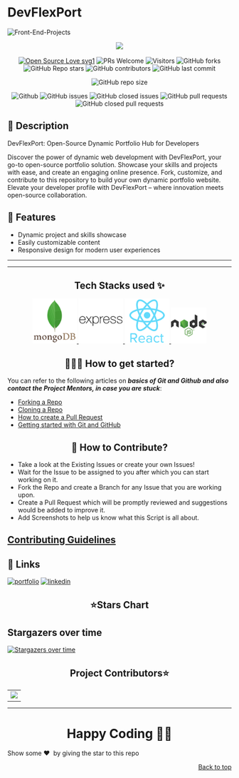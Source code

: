 # DevFlexPort
![Front-End-Projects](https://socialify.git.ci/hunter-420/DevFlexPort/image?description=1&descriptionEditable=A%20place%20for%20Developers&forks=1&issues=1&language=1&name=1&owner=1&pulls=1&stargazers=1&theme=Light)

<p align="center">
  <a href="https://dev-flex-port.vercel.app/">
    <img src="https://forthebadge.com/images/badges/check-it-out.svg">
   </a>
</p>


<div align="center">
 <p>

[![Open Source Love svg1](https://badges.frapsoft.com/os/v1/open-source.svg?v=103)](https://github.com/ellerbrock/open-source-badges/)
![PRs Welcome](https://img.shields.io/badge/PRs-welcome-brightgreen.svg?style=flat)
![Visitors](https://api.visitorbadge.io/api/visitors?path=https%3A%2F%2Fgithub.com%2FHunter-420%2FDevFlexPort&countColor=%23263759&style=flat)
![GitHub forks](https://img.shields.io/github/forks/hunter-420/DevFlexPort)
![GitHub Repo stars](https://img.shields.io/github/stars/hunter-420/DevFlexPort)
![GitHub contributors](https://img.shields.io/github/contributors/hunter-420/DevFlexPort)
![GitHub last commit](https://img.shields.io/github/last-commit/hunter-420/DevFlexPort)
  
![GitHub repo size](https://img.shields.io/github/repo-size/hunter-420/DevFlexPort)

![Github](https://img.shields.io/github/license/hunter-420/DevFlexPort)
![GitHub issues](https://img.shields.io/github/issues/hunter-420/DevFlexPort)
![GitHub closed issues](https://img.shields.io/github/issues-closed-raw/hunter-420/DevFlexPort)
![GitHub pull requests](https://img.shields.io/github/issues-pr/hunter-420/DevFlexPort)
![GitHub closed pull requests](https://img.shields.io/github/issues-pr-closed/hunter-420/DevFlexPort)
 </p>
</div>
 
 ## 📌 Description

DevFlexPort: Open-Source Dynamic Portfolio Hub for Developers

Discover the power of dynamic web development with DevFlexPort, your go-to open-source portfolio solution. Showcase your skills and projects with ease, and create an engaging online presence. Fork, customize, and contribute to this repository to build your own dynamic portfolio website. Elevate your developer profile with DevFlexPort – where innovation meets open-source collaboration.

## 🚀 Features

- Dynamic project and skills showcase
- Easily customizable content
- Responsive design for modern user experiences

    




    
 ---



 ---




<h2 align="center"> Tech Stacks used ✨ </h2>

<p align="center">
  <a href="https://www.mongodb.com/" target="_blank" rel="noreferrer">
    <img src="https://raw.githubusercontent.com/devicons/devicon/master/icons/mongodb/mongodb-original-wordmark.svg" alt="MongoDB" width="100" height="100"/>
  </a>
  <a href="https://expressjs.com/" target="_blank" rel="noreferrer">
    <img src="https://raw.githubusercontent.com/devicons/devicon/master/icons/express/express-original-wordmark.svg" alt="Express" width="100" height="100"/>
  </a>
  <a href="https://reactjs.org/" target="_blank" rel="noreferrer">
    <img src="https://raw.githubusercontent.com/devicons/devicon/master/icons/react/react-original-wordmark.svg" alt="React" width="100" height="100"/>
  </a>
  <a href="https://nodejs.org/" target="_blank" rel="noreferrer">
    <img src="https://raw.githubusercontent.com/devicons/devicon/master/icons/nodejs/nodejs-original-wordmark.svg" alt="Node.js" width="80" height="80"/>
  </a>
</p>

<h2 align=center> 👨🏻‍💻 How to get started? </h2> 

You can refer to the following articles on **_basics of Git and Github and also contact the Project Mentors, in case you are stuck_**:

- [Forking a Repo](https://help.github.com/en/github/getting-started-with-github/fork-a-repo)
- [Cloning a Repo](https://docs.github.com/en/repositories/creating-and-managing-repositories/cloning-a-repository)
- [How to create a Pull Request](https://opensource.com/article/19/7/create-pull-request-github)
- [Getting started with Git and GitHub](https://towardsdatascience.com/getting-started-with-git-and-github-6fcd0f2d4ac6)


<h2 align=center> 📝 How to Contribute? </h2>  

- Take a look at the Existing Issues or create your own Issues!
- Wait for the Issue to be assigned to you after which you can start working on it.
- Fork the Repo and create a Branch for any Issue that you are working upon.
- Create a Pull Request which will be promptly reviewed and suggestions would be added to improve it.
- Add Screenshots to help us know what this Script is all about.

<h2>
	<a href="https://github.com/Hunter-420/DevFlexPort/blob/main/CONTRIBUTING.md">
		Contributing Guidelines
	</a>
</h2>

## 🔗 Links
[![portfolio](https://img.shields.io/badge/my_portfolio-000?style=for-the-badge&logo=ko-fi&logoColor=white)](https://khanalnischal.com.np)
[![linkedin](https://img.shields.io/badge/linkedin-0A66C2?style=for-the-badge&logo=linkedin&logoColor=white)](https://www.linkedin.com/in/nischalkhanal)


<h2 align=center>⭐Stars Chart</h2>  

## Stargazers over time

[![Stargazers over time](https://starchart.cc/hunter-420/DevFlexPort.svg)](https://starchart.cc/hunter-420/DevFlexPort)

<!--
<h2 align=center>Project Admin</h2> 
<table align="center">
	<tr >
    <td align="center">
            <a href="https://github.com/TusharKesarwani">
              <img src="https://avatars.githubusercontent.com/u/92527686?v=4" width="100px" alt=""/><br />
              <sub><b>TusharKesarwani</b></sub>
            </a>
   </td>
  </tr>
</table>
-->

 <!-- <h2 align=center>Project Mentors</h2>
<table align="center">
	<tr>
		<td align="center">
			<a href="https://github.com/TusharKesarwani">
				<img src="https://avatars.githubusercontent.com/u/92527686?v=4" width="100px" alt=""/><br />
				<sub><b>TusharKesarwani</b></sub>
			</a>
		</td>
	</tr>
</table> -->

<h2 align=center>Project Contributors⭐</h2> 
<table align="center">
  <tr>
    <td>
       <a href="https://github.com/hunter-420/DevFlexPort/graphs/contributors" align="center">
          <img src="https://contrib.rocks/image?repo=hunter-420/DevFlexPort" />
       </a>
    </td>
  </tr>
</table>

<hr>

<h1 align=center>Happy Coding 👨‍💻</h1>

Show some ❤️&nbsp; by giving the star to this repo
<p align="right"><a href="https://github.com/hunter-420/DevFlexPort">Back to top</a></p>
